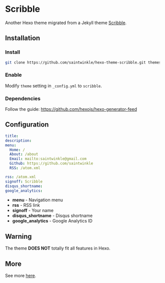 # Scribble

Another Hexo theme migrated from a Jekyll theme [Scribble](https://github.com/chloerei/scribble).

## Installation

### Install

``` bash
git clone https://github.com/saintwinkle/hexo-theme-scribble.git themes/scribble
```

### Enable

Modify `theme` setting in `_config.yml` to `scribble`.

### Dependencies

Follow the guide: https://github.com/hexojs/hexo-generator-feed

## Configuration

``` yml
title: 
description: 
menu:
  Home: /
  About: /about
  Email: mailto:saintwinkle@gmail.com
  Github: https://github.com/saintwinkle
  RSS: /atom.xml

rss: /atom.xml
signoff: Scribble
disqus_shortname: 
google_analytics: 
```

- __menu__ - Navigation menu
- __rss__ - RSS link
- __signoff__ - Your name
- __disqus_shortname__ - Disqus shortname
- __google_analytics__ - Google Analytics ID

## Warning

The theme __DOES NOT__ totally fit all features in Hexo.

## More

See more [here](https://github.com/chloerei/scribble).
